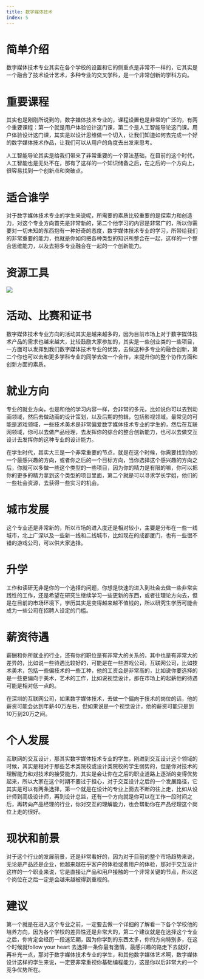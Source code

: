 ```yaml
---
title: 数字媒体技术
index: 5
---
```


# 简单介绍

数字媒体技术专业其实在各个学校的设置和它的侧重点是非常不一样的，它其实是一个融合了技术设计艺术，多种专业的交叉学科，是一个非常创新的学科方向。

# 重要课程

其实也是刚刚所说到的，数字媒体技术专业的，课程设置也是非常的广泛的，有两个重要课程：第一个就是用户体验设计这门课，第二个是人工智能导论这门课。用户体验设计这门课，其实是以设计思维做一个切入，让我们知道如何去完成一个好的数字媒体技术作品，让我们可以从用户的角度去出发来思考。

人工智能导论其实是给我们带来了非常重要的一个算法基础，在目前的这个时代，人工智能也是无处不在，那有了这样的一个知识储备之后，在之后的一个方向上，很容易找到一个创新点和突破点。

# 适合谁学

对于数字媒体技术专业的学生来说呢，所需要的素质比较重要的是探索力和创造力，对这个专业方向首先是非常新的，第二个他学习的内容是非常广的，所以你需要对一切未知的东西抱有一种好奇的态度，数字媒体技术专业的学习，所带给我们的非常重要的能力，也就是你如何把各种类型的知识所整合在一起，这样的一个整合思维能力，以及去把多专业融合在一起的一个创新能力。

# 资源工具

![](https://images-tomcode-1258913748.cos.ap-guangzhou.myqcloud.com/202306190114106.png)

# 活动、比赛和证书

数字媒体技术专业方向的活动其实是越来越多的，因为目前市场上对于数字媒体技术产品的需求也越来越大，比较鼓励大家参加的，其实是一些创业类的一些项目，一方面可以发挥到我们数字媒体技术专业的优势，去做这种多专业的融合创新，第二个你也可以去和更多学科专业的同学去做一个合作，来提升你的整个协作方面和创新方面的素质。

# 就业方向

专业的就业方向，也是和他的学习内容一样，会非常的多元，比如说你可以去到动画领域，然后去做动画的设计策划，以及后期的剪辑，包括影视领域。最常见的可能是游戏领域，一些技术美术是非常偏爱数字媒体技术专业的学生的，然后在互联网领域，你可以去做产品经理，去发挥你的综合的整合创新能力，也可以去做交互设计去发挥你的这种专业的设计能力。

在学生时代，其实大三是一个非常重要的节点，就是在这个时候，你需要找到你的一个最感兴趣的方向，或者你之后的一个目标方向，当你选择这个感兴趣的方向之后，你就可以多做一些这个类型的一些项目，因为你的精力是有限的嘛，你可以把你的更多的精力拿到这个类型的项目里面，第二个就是可以寻求学长学姐，他们的一些社会资源，去获得一些实习的机会。

# 城市发展

这个专业还是非常新的，所以市场的进入度还是相对较小，主要是分布在一些一线城市，北上广深以及一些新一线和二线城市，比如现在的成都厦门，也有一些很不错的游戏公司，可以供大家选择。

# 升学

工作和读研无非是你的一个选择的问题，你想是快速的进入到社会去做一些非常实践性的工作，还是希望在研究生继续学习一些更新的东西，或者往理论方向去，但是在目前的市场环境下，学历其实是变得越来越不值钱的，所以研究生学历可能会成为一些公司在招聘人设定的门槛。

# 薪资待遇

薪酬和你所就业的行业，还有你的职位是有非常大的关系的，其中也是有非常大的差异的，比如说一些待遇比较好的，可能是在一些游戏公司，互联网公司，比如技术美术，包括一些偏技术的一些工种，他的工资会是非常高的，比如说你要选择的是一些更偏向于美术，艺术的工作，比如说视觉设计，那在市场上的起薪他的待遇可能是相对低一点的。

在深圳的互联网公司，如果数字媒体技术，去做一个偏向于技术的岗位的话，他的薪资可能会达到年薪40万左右，但如果说是一个视觉设计，他的薪资可能只是到10万到20万之间。

# 个人发展

互联网的交互设计，那其实数字媒体技术专业的学生，刚进到交互设计这个领域的时候，其实是相对于那些艺术类院校或设计类院校的学生弱势的，但是你对技术的理解能力和对技术的接受能力，其实是会让你在之后的职业道路上逐渐的变得优势起来，所以大家在这个时期不要过于担心，对于交互设计之后的一个发展路径，它其实是可以有两条选择，第一个就是在设计的专业上面去不断的往上走，比如从设计师到高级设计师，再到设计总监，还有一个方向就是你可以在工作一段时间之后，再转向产品经理的行业，你对交互的理解能力，也会帮助你在产品经理这个岗位上走的很好。

# 现状和前景

对于这个行业的发展前景，还是非常看好的，因为对于目前的整个市场趋势来说，无论是产品还是企业，他越来越在乎客户的体验或者用户的体验，那对于交互设计这样的一个职业来说，它是直接让产品和用户接触的一个非常关键的节点，所以这个岗位在之后一定是会越来越被得到重视的。

# 建议

第一个就是在进入这个专业之前，一定要去做一个详细的了解看一下各个学校他的培养方向，因为各个学校的差异性还是非常大的，第二个建议就是在选择这个专业之后，你肯定会经历一段迷茫期，因为你学到的东西太多，你的方向特别多，在这个时候就follow your heart 去选择一条你最有激情，最感兴趣的路走下去就好，再补充一点，那对于数字媒体技术专业的学生，和其他数字媒体艺术啊，数字媒体设计这样的学生来说，一定要非常重视你基础编程能力，这是你以后非常大的一个竞争优势所在。